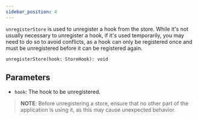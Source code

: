 ```yaml
---
sidebar_position: 4
---
```


`unregisterStore` is used to unregister a hook from the store. While it's not usually necessary to unregister a hook, if it's used temporarily, you may need to do so to avoid conflicts, as a hook can only be registered once and must be unregistered before it can be registered again.

```tsx
unregisterStore(hook: StoreHook): void
```

## Parameters

- `hook`: The hook to be unregistered.

> **NOTE**: Before unregistering a store, ensure that no other part of the application is using it, as this may cause unexpected behavior.